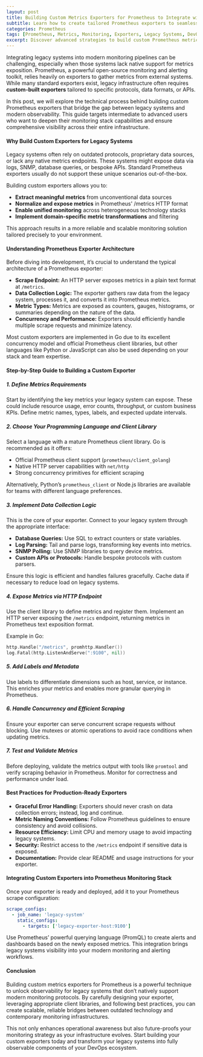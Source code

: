 ```yaml
---
layout: post
title: Building Custom Metrics Exporters for Prometheus to Integrate with Legacy Systems
subtitle: Learn how to create tailored Prometheus exporters to seamlessly monitor legacy systems with advanced techniques
categories: Prometheus
tags: [Prometheus, Metrics, Monitoring, Exporters, Legacy Systems, DevOps, Custom Integration, Observability]
excerpt: Discover advanced strategies to build custom Prometheus metrics exporters for legacy systems, enabling robust monitoring and seamless integration with modern observability stacks.
---
```

Integrating legacy systems into modern monitoring pipelines can be challenging, especially when those systems lack native support for metrics exposition. Prometheus, a powerful open-source monitoring and alerting toolkit, relies heavily on exporters to gather metrics from external systems. While many standard exporters exist, legacy infrastructure often requires **custom-built exporters** tailored to specific protocols, data formats, or APIs.

In this post, we will explore the technical process behind building custom Prometheus exporters that bridge the gap between legacy systems and modern observability. This guide targets intermediate to advanced users who want to deepen their monitoring stack capabilities and ensure comprehensive visibility across their entire infrastructure.

#### Why Build Custom Exporters for Legacy Systems

Legacy systems often rely on outdated protocols, proprietary data sources, or lack any native metrics endpoints. These systems might expose data via logs, SNMP, database queries, or bespoke APIs. Standard Prometheus exporters usually do not support these unique scenarios out-of-the-box.

Building custom exporters allows you to:

- **Extract meaningful metrics** from unconventional data sources
- **Normalize and expose metrics** in Prometheus' /metrics HTTP format
- **Enable unified monitoring** across heterogeneous technology stacks
- **Implement domain-specific metric transformations** and filtering

This approach results in a more reliable and scalable monitoring solution tailored precisely to your environment.

#### Understanding Prometheus Exporter Architecture

Before diving into development, it’s crucial to understand the typical architecture of a Prometheus exporter:

- **Scrape Endpoint:** An HTTP server exposes metrics in a plain text format at `/metrics`.
- **Data Collection Logic:** The exporter gathers raw data from the legacy system, processes it, and converts it into Prometheus metrics.
- **Metric Types:** Metrics are exposed as counters, gauges, histograms, or summaries depending on the nature of the data.
- **Concurrency and Performance:** Exporters should efficiently handle multiple scrape requests and minimize latency.

Most custom exporters are implemented in Go due to its excellent concurrency model and official Prometheus client libraries, but other languages like Python or JavaScript can also be used depending on your stack and team expertise.

#### Step-by-Step Guide to Building a Custom Exporter

##### 1. Define Metrics Requirements

Start by identifying the key metrics your legacy system can expose. These could include resource usage, error counts, throughput, or custom business KPIs. Define metric names, types, labels, and expected update intervals.

##### 2. Choose Your Programming Language and Client Library

Select a language with a mature Prometheus client library. Go is recommended as it offers:

- Official Prometheus client support (`prometheus/client_golang`)
- Native HTTP server capabilities with `net/http`
- Strong concurrency primitives for efficient scraping

Alternatively, Python’s `prometheus_client` or Node.js libraries are available for teams with different language preferences.

##### 3. Implement Data Collection Logic

This is the core of your exporter. Connect to your legacy system through the appropriate interface:

- **Database Queries:** Use SQL to extract counters or state variables.
- **Log Parsing:** Tail and parse logs, transforming key events into metrics.
- **SNMP Polling:** Use SNMP libraries to query device metrics.
- **Custom APIs or Protocols:** Handle bespoke protocols with custom parsers.

Ensure this logic is efficient and handles failures gracefully. Cache data if necessary to reduce load on legacy systems.

##### 4. Expose Metrics via HTTP Endpoint

Use the client library to define metrics and register them. Implement an HTTP server exposing the `/metrics` endpoint, returning metrics in Prometheus text exposition format.

Example in Go:

```go
http.Handle("/metrics", promhttp.Handler())
log.Fatal(http.ListenAndServe(":9100", nil))
```

##### 5. Add Labels and Metadata

Use labels to differentiate dimensions such as host, service, or instance. This enriches your metrics and enables more granular querying in Prometheus.

##### 6. Handle Concurrency and Efficient Scraping

Ensure your exporter can serve concurrent scrape requests without blocking. Use mutexes or atomic operations to avoid race conditions when updating metrics.

##### 7. Test and Validate Metrics

Before deploying, validate the metrics output with tools like `promtool` and verify scraping behavior in Prometheus. Monitor for correctness and performance under load.

#### Best Practices for Production-Ready Exporters

- **Graceful Error Handling:** Exporters should never crash on data collection errors; instead, log and continue.
- **Metric Naming Conventions:** Follow Prometheus guidelines to ensure consistency and avoid collisions.
- **Resource Efficiency:** Limit CPU and memory usage to avoid impacting legacy systems.
- **Security:** Restrict access to the `/metrics` endpoint if sensitive data is exposed.
- **Documentation:** Provide clear README and usage instructions for your exporter.

#### Integrating Custom Exporters into Prometheus Monitoring Stack

Once your exporter is ready and deployed, add it to your Prometheus scrape configuration:

```yaml
scrape_configs:
  - job_name: 'legacy-system'
    static_configs:
      - targets: ['legacy-exporter-host:9100']
```

Use Prometheus’ powerful querying language (PromQL) to create alerts and dashboards based on the newly exposed metrics. This integration brings legacy systems visibility into your modern monitoring and alerting workflows.

#### Conclusion

Building custom metrics exporters for Prometheus is a powerful technique to unlock observability for legacy systems that don’t natively support modern monitoring protocols. By carefully designing your exporter, leveraging appropriate client libraries, and following best practices, you can create scalable, reliable bridges between outdated technology and contemporary monitoring infrastructures.

This not only enhances operational awareness but also future-proofs your monitoring strategy as your infrastructure evolves. Start building your custom exporters today and transform your legacy systems into fully observable components of your DevOps ecosystem.
